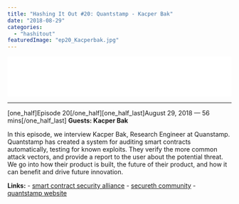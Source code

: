 ```yaml
---
title: "Hashing It Out #20: Quantstamp - Kacper Bak"
date: "2018-08-29"
categories: 
  - "hashitout"
featuredImage: "ep20_Kacperbak.jpg"
---
```


<iframe style="border: none;" src="//html5-player.libsyn.com/embed/episode/id/6981875/height/90/theme/custom/autoplay/no/autonext/no/thumbnail/yes/preload/no/no_addthis/no/direction/backward/render-playlist/no/custom-color/4e6c0a/" width="100%" height="90" scrolling="no" allowfullscreen="allowfullscreen"></iframe>

* * *

\[one\_half\]Episode 20\[/one\_half\]\[one\_half\_last\]August 29, 2018 — 56 mins\[/one\_half\_last\] **Guests: Kacper Bak**

In this episode, we interview Kacper Bak, Research Engineer at Quanstamp. Quantstamp has created a system for auditing smart contracts automatically, testing for known exploits. They verify the more common attack vectors, and provide a report to the user about the potential threat. We go into how their product is built, the future of their product, and how it can benefit and drive future innovation.

**Links:** - [smart contract security alliance](https://www.smartcontractsecurityalliance.com/) - [secureth community](https://secureth.org) - [quantstamp website](https://quantstamp.com/)
